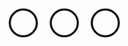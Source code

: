 <main>
  <div></div>
  <div></div>
  <div></div>
  <!-- repeat -->
</main>
<style>
  main {
    display: flex;
    flex-flow: column row;
  }
  main > div {
    height: 50px;
    width: 50px;
    display: flex;
    justify-content: center;
    align-items: center;
    border-radius: 50px;
    margin: 12px;
    border: solid 4px black;
    transition: border-radius 1s ease-in, border 0.5s ease;  
  }
  main > .popped {
    border-radius: 0;
    border: none;
  }
</style>
<script>
let blob = undefined;
document.querySelectorAll("main > div").forEach(b => b.addEventListener("click", _ => {b.classList.add("popped"); b.innerHTML = '<div>*pop*</div>'; !blob ? null : new Audio(blob).play();}));
var xhr = new XMLHttpRequest();
    xhr.open('GET', 'pop.mp3', true);
    xhr.responseType = 'blob'; //important
    xhr.onload = function(e) {
        if (this.status == 200) {
            var Blob = this.response;
            blob = URL.createObjectURL(Blob);
        }
    };
    xhr.send();
</script>
